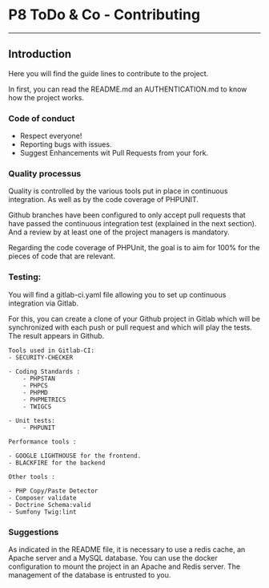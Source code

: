 # P8 ToDo & Co - Contributing

---

## Introduction

Here you will find the guide lines to contribute to the project.

In first, you can read the README.md an AUTHENTICATION.md to know how the project works.

### Code of conduct

- Respect everyone!
- Reporting bugs with issues.
- Suggest Enhancements wit Pull Requests from your fork.

### Quality processus

Quality is controlled by the various tools put in place in continuous integration. As well as by the code coverage of PHPUNIT.

Github branches have been configured to only accept pull requests that have passed the continuous integration test (explained in the next section). And a review by at least one of the project managers is mandatory.

Regarding the code coverage of PHPUnit, the goal is to aim for 100% for the pieces of code that are relevant.


### Testing:

You will find a gitlab-ci.yaml file allowing you to set up continuous integration via Gitlab.

For this, you can create a clone of your Github project in Gitlab which will be synchronized with each push or pull request 
and which will play the tests. The result appears in Github.

```
Tools used in Gitlab-CI:
- SECURITY-CHECKER
  
- Coding Standards :
    - PHPSTAN
    - PHPCS
    - PHPMD
    - PHPMETRICS
    - TWIGCS
  
- Unit tests:
    - PHPUNIT
```

```
Performance tools :

- GOOGLE LIGHTHOUSE for the frontend.
- BLACKFIRE for the backend
```
```
Other tools :

- PHP Copy/Paste Detector
- Composer validate
- Doctrine Schema:valid
- Sumfony Twig:lint
```


### Suggestions

As indicated in the README file, it is necessary to use a redis cache, an Apache server and a MySQL database. 
You can use the docker configuration to mount the project in an Apache and Redis server. The management of the database is entrusted to you.